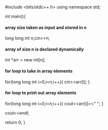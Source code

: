 #include <bits/stdc++.h>
using namespace std;

int main(){
####  array size taken as input and stored in n
long long int n;cin>>n;

####  array of size n is declared dynamically
int \*arr = new int[n];

####  for loop to take in array elements
for(long long int i=0;i<n;i++){
cin>>arr[i];
}

#### for loop to print out array elements
for(long long int i=0;i<n;i++){
cout<<arr[i]<<" ";
}

cout<<endl;

return 0;
}
